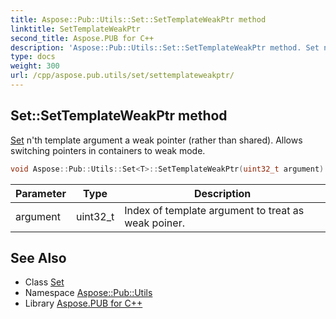 ```yaml
---
title: Aspose::Pub::Utils::Set::SetTemplateWeakPtr method
linktitle: SetTemplateWeakPtr
second_title: Aspose.PUB for C++
description: 'Aspose::Pub::Utils::Set::SetTemplateWeakPtr method. Set n''th template argument a weak pointer (rather than shared). Allows switching pointers in containers to weak mode in C++.'
type: docs
weight: 300
url: /cpp/aspose.pub.utils/set/settemplateweakptr/
---
```

## Set::SetTemplateWeakPtr method


[Set](../) n'th template argument a weak pointer (rather than shared). Allows switching pointers in containers to weak mode.

```cpp
void Aspose::Pub::Utils::Set<T>::SetTemplateWeakPtr(uint32_t argument) override
```


| Parameter | Type | Description |
| --- | --- | --- |
| argument | uint32_t | Index of template argument to treat as weak poiner. |

## See Also

* Class [Set](../)
* Namespace [Aspose::Pub::Utils](../../)
* Library [Aspose.PUB for C++](../../../)

